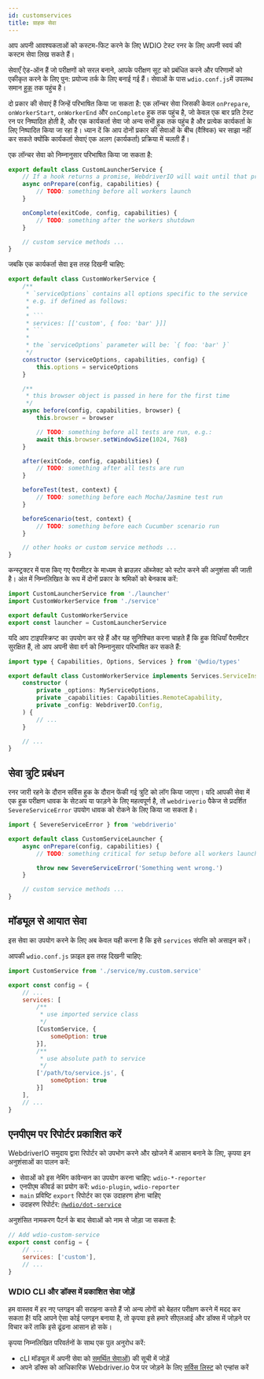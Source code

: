 ```yaml
---
id: customservices
title: ग्राहक सेवा
---
```


आप अपनी आवश्यकताओं को कस्टम-फिट करने के लिए WDIO टेस्ट रनर के लिए अपनी स्वयं की कस्टम सेवा लिख सकते हैं।

सेवाएँ ऐड-ऑन हैं जो परीक्षणों को सरल बनाने, आपके परीक्षण सूट को प्रबंधित करने और परिणामों को एकीकृत करने के लिए पुन: प्रयोज्य तर्क के लिए बनाई गई हैं। सेवाओं के पास `wdio.conf.js`में उपलब्ध समान [हुक](/docs/configurationfile) तक पहुंच है।

दो प्रकार की सेवाएं हैं जिन्हें परिभाषित किया जा सकता है: एक लॉन्चर सेवा जिसकी केवल `onPrepare`, `onWorkerStart`, `onWorkerEnd` और `onComplete` हुक तक पहुंच है, जो केवल एक बार प्रति टेस्ट रन पर निष्पादित होती है, और एक कार्यकर्ता सेवा जो अन्य सभी हुक तक पहुंच है और प्रत्येक कार्यकर्ता के लिए निष्पादित किया जा रहा है। ध्यान दें कि आप दोनों प्रकार की सेवाओं के बीच (वैश्विक) चर साझा नहीं कर सकते क्योंकि कार्यकर्ता सेवाएं एक अलग (कार्यकर्ता) प्रक्रिया में चलती हैं।

एक लॉन्चर सेवा को निम्नानुसार परिभाषित किया जा सकता है:

```js
export default class CustomLauncherService {
    // If a hook returns a promise, WebdriverIO will wait until that promise is resolved to continue.
    async onPrepare(config, capabilities) {
        // TODO: something before all workers launch
    }

    onComplete(exitCode, config, capabilities) {
        // TODO: something after the workers shutdown
    }

    // custom service methods ...
}
```

जबकि एक कार्यकर्ता सेवा इस तरह दिखनी चाहिए:

```js
export default class CustomWorkerService {
    /**
     * `serviceOptions` contains all options specific to the service
     * e.g. if defined as follows:
     *
     * ```
     * services: [['custom', { foo: 'bar' }]]
     * ```
     *
     * the `serviceOptions` parameter will be: `{ foo: 'bar' }`
     */
    constructor (serviceOptions, capabilities, config) {
        this.options = serviceOptions
    }

    /**
     * this browser object is passed in here for the first time
     */
    async before(config, capabilities, browser) {
        this.browser = browser

        // TODO: something before all tests are run, e.g.:
        await this.browser.setWindowSize(1024, 768)
    }

    after(exitCode, config, capabilities) {
        // TODO: something after all tests are run
    }

    beforeTest(test, context) {
        // TODO: something before each Mocha/Jasmine test run
    }

    beforeScenario(test, context) {
        // TODO: something before each Cucumber scenario run
    }

    // other hooks or custom service methods ...
}
```

कन्स्ट्रक्टर में पास किए गए पैरामीटर के माध्यम से ब्राउज़र ऑब्जेक्ट को स्टोर करने की अनुशंसा की जाती है। अंत में निम्नलिखित के रूप में दोनों प्रकार के श्रमिकों को बेनकाब करें:

```js
import CustomLauncherService from './launcher'
import CustomWorkerService from './service'

export default CustomWorkerService
export const launcher = CustomLauncherService
```

यदि आप टाइपस्क्रिप्ट का उपयोग कर रहे हैं और यह सुनिश्चित करना चाहते हैं कि हुक विधियाँ पैरामीटर सुरक्षित हैं, तो आप अपनी सेवा वर्ग को निम्नानुसार परिभाषित कर सकते हैं:

```ts
import type { Capabilities, Options, Services } from '@wdio/types'

export default class CustomWorkerService implements Services.ServiceInstance {
    constructor (
        private _options: MyServiceOptions,
        private _capabilities: Capabilities.RemoteCapability,
        private _config: WebdriverIO.Config,
    ) {
        // ...
    }

    // ...
}
```

## सेवा त्रुटि प्रबंधन

रनर जारी रहने के दौरान सर्विस हुक के दौरान फेंकी गई त्रुटि को लॉग किया जाएगा। यदि आपकी सेवा में एक हुक परीक्षण धावक के सेटअप या फाड़ने के लिए महत्वपूर्ण है, तो `webdriverio` पैकेज से प्रदर्शित `SevereServiceError` उपयोग धावक को रोकने के लिए किया जा सकता है।

```js
import { SevereServiceError } from 'webdriverio'

export default class CustomServiceLauncher {
    async onPrepare(config, capabilities) {
        // TODO: something critical for setup before all workers launch

        throw new SevereServiceError('Something went wrong.')
    }

    // custom service methods ...
}
```

## मॉड्यूल से आयात सेवा

इस सेवा का उपयोग करने के लिए अब केवल यही करना है कि इसे `services` संपत्ति को असाइन करें।

आपकी `wdio.conf.js` फ़ाइल इस तरह दिखनी चाहिए:

```js
import CustomService from './service/my.custom.service'

export const config = {
    // ...
    services: [
        /**
         * use imported service class
         */
        [CustomService, {
            someOption: true
        }],
        /**
         * use absolute path to service
         */
        ['/path/to/service.js', {
            someOption: true
        }]
    ],
    // ...
}
```

## एनपीएम पर रिपोर्टर प्रकाशित करें

WebdriverIO समुदाय द्वारा रिपोर्टर को उपभोग करने और खोजने में आसान बनाने के लिए, कृपया इन अनुशंसाओं का पालन करें:

* सेवाओं को इस नेमिंग कांवेन्सन का उपयोग करना चाहिए: `wdio-*-reporter`
* एनपीएम कीवर्ड का प्रयोग करें: `wdio-plugin`, `wdio-reporter`
* `main` प्रविष्टि `export` रिपोर्टर का एक उदाहरण होना चाहिए
* उदाहरण रिपोर्टर: [`@wdio/dot-service`](https://github.com/webdriverio/webdriverio/tree/main/packages/wdio-sauce-service)

अनुशंसित नामकरण पैटर्न के बाद सेवाओं को नाम से जोड़ा जा सकता है:

```js
// Add wdio-custom-service
export const config = {
    // ...
    services: ['custom'],
    // ...
}
```

### WDIO CLI और डॉक्स में प्रकाशित सेवा जोड़ें

हम वास्तव में हर नए प्लगइन की सराहना करते हैं जो अन्य लोगों को बेहतर परीक्षण करने में मदद कर सकता है! यदि आपने ऐसा कोई प्लगइन बनाया है, तो कृपया इसे हमारे सीएलआई और डॉक्स में जोड़ने पर विचार करें ताकि इसे ढूंढना आसान हो सके।

कृपया निम्नलिखित परिवर्तनों के साथ एक पुल अनुरोध करें:

- cLI मॉड्यूल में अपनी सेवा को [समर्थित सेवाओं](https://github.com/webdriverio/webdriverio/blob/main/packages/wdio-cli/src/constants.ts#L92-L128)) की सूची में जोड़ें
- अपने डॉक्स को आधिकारिक Webdriver.io पेज पर जोड़ने के लिए [सर्विस लिस्ट](https://github.com/webdriverio/webdriverio/blob/main/scripts/docs-generation/3rd-party/services.json) को एन्हांस करें
